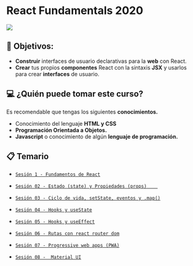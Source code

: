 # React Fundamentals 2020

![](https://miro.medium.com/max/3600/1*HSisLuifMO6KbLfPOKtLow.jpeg)

## 🎯 Objetivos:

+ **Construir** interfaces de usuario declarativas para la **web** con React.
+ **Crear** tus propios **componentes** React con la sintaxis **JSX** y usarlos para crear **interfaces** de usuario.

## 💻 ¿Quién puede tomar este curso?
Es recomendable que tengas los siguientes **conocimientos.**
- Conocimiento del lenguaje **HTML y CSS**
- **Programación Orientada a Objetos.**
- **Javascript** o conocimiento de algún **lenguaje de programación.**

## 📋 Temario

- [`Sesión 1 - Fundamentos de React`](Sesion-01/)

- [`Sesión 02 - Estado (state) y Propiedades (props)	`](Sesion-02)

- [`Sesión 03 - Ciclo de vida, setState, eventos y .map()`](Sesion-03)

- [`Sesión 04 - Hooks y useState`](Sesion-04)

- [`Sesión 05 - Hooks y useEffect`](Sesion-05)

- [`Sesión 06 - Rutas con react router dom`](Sesion-06)

- [`Sesión 07 - Progressive web apps (PWA)`](Sesion-07)

- [`Sesión 08 -  Material UI`](Sesion-08)

